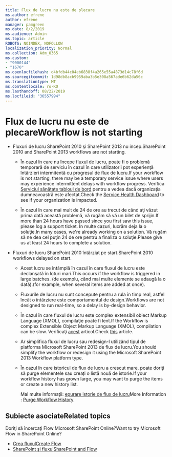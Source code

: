```yaml
---
title: Flux de lucru nu este de plecare
ms.author: efrene
author: efrene
manager: pamgreen
ms.date: 8/2/2019
ms.audience: Admin
ms.topic: article
ROBOTS: NOINDEX, NOFOLLOW
localization_priority: Normal
ms.collection: Adm_O365
ms.custom:
- "9000144"
- "1670"
ms.openlocfilehash: d4bfdb44c04eb6838f4a265e55a4873d14c78f6d
ms.sourcegitcommit: 1d98db8acb9959aba3b5e308a567ade6b62da56c
ms.translationtype: MT
ms.contentlocale: ro-RO
ms.lasthandoff: 08/22/2019
ms.locfileid: "36557994"
---
```

# <a name="workflow-is-not-starting"></a><span data-ttu-id="46cd7-102">Flux de lucru nu este de plecare</span><span class="sxs-lookup"><span data-stu-id="46cd7-102">Workflow is not starting</span></span>

- <span data-ttu-id="46cd7-103">Fluxuri de lucru SharePoint 2010 şi SharePoint 2013 nu incep.</span><span class="sxs-lookup"><span data-stu-id="46cd7-103">SharePoint 2010 and SharePoint 2013 workflows are not starting.</span></span>

    - <span data-ttu-id="46cd7-104">În cazul în care nu începe fluxul de lucru, poate fi o problemă temporară de serviciu în cazul în care utilizatorii pot experienţă întârzieri intermitentă cu progresul de flux de lucru.</span><span class="sxs-lookup"><span data-stu-id="46cd7-104">If your workflow is not starting, there may be a temporary service issue where users may experience intermittent delays with workflow progress.</span></span> <span data-ttu-id="46cd7-105">Verifica [Serviciul sănătate tabloul de bord](https:/admin.microsoft.com/AdminPortal/Home#/servicehealth) pentru a vedea dacă organizaţia dumneavoastră este afectat.</span><span class="sxs-lookup"><span data-stu-id="46cd7-105">Check the [Service Health Dashboard](https:/admin.microsoft.com/AdminPortal/Home#/servicehealth) to see if your organization is impacted.</span></span>

    - <span data-ttu-id="46cd7-106">În cazul în care mai mult de 24 de ore au trecut de când aţi văzut prima dată această problemă, vă rugăm să vă un bilet de sprijin.</span><span class="sxs-lookup"><span data-stu-id="46cd7-106">If more than 24 hours have passed since you first saw this issue, please log a support ticket.</span></span> <span data-ttu-id="46cd7-107">În multe cazuri, lucrăm deja la o soluţie.</span><span class="sxs-lookup"><span data-stu-id="46cd7-107">In many cases, we're already working on a solution.</span></span> <span data-ttu-id="46cd7-108">Vă rugăm să ne dea cel puţin 24 de ore pentru a finaliza o soluţie.</span><span class="sxs-lookup"><span data-stu-id="46cd7-108">Please give us at least 24 hours to complete a solution.</span></span>

- <span data-ttu-id="46cd7-109">Fluxuri de lucru SharePoint 2010 întârziat pe start.</span><span class="sxs-lookup"><span data-stu-id="46cd7-109">SharePoint 2010 workflows delayed on start.</span></span>

    - <span data-ttu-id="46cd7-110">Acest lucru se întâmplă în cazul în care fluxul de lucru este declanşată în loturi mari.</span><span class="sxs-lookup"><span data-stu-id="46cd7-110">This occurs if the workflow is triggered in large batches.</span></span> <span data-ttu-id="46cd7-111">(de exemplu, când mai multe elemente se adaugă la o dată).</span><span class="sxs-lookup"><span data-stu-id="46cd7-111">(for example, when several items are added at once).</span></span>

    - <span data-ttu-id="46cd7-112">Fluxurile de lucru nu sunt concepute pentru a rula în timp real, astfel încât o întârziere este comportamentul de design.</span><span class="sxs-lookup"><span data-stu-id="46cd7-112">Workflows are not designed to run real-time, so a delay is by-design behavior.</span></span>

   -  <span data-ttu-id="46cd7-113">În cazul în care fluxul de lucru este complex extensibil obiect Markup Language (XMOL), compilaţie poate fi lent.</span><span class="sxs-lookup"><span data-stu-id="46cd7-113">If the Workflow is complex Extensible Object Markup Language (XMOL), compilation can be slow.</span></span> <span data-ttu-id="46cd7-114">Verificaţi [acest](https://support.microsoft.com/en-us/kb/3043697) articol.</span><span class="sxs-lookup"><span data-stu-id="46cd7-114">Check [this](https://support.microsoft.com/en-us/kb/3043697) article.</span></span>

    - <span data-ttu-id="46cd7-115">Ar simplifica fluxul de lucru sau redesign-l utilizând tipul de platforma Microsoft SharePoint 2013 de flux de lucru.</span><span class="sxs-lookup"><span data-stu-id="46cd7-115">You should simplify the workflow or redesign it using the Microsoft SharePoint 2013 Workflow platform type.</span></span>

    - <span data-ttu-id="46cd7-116">În cazul în care istoricul de flux de lucru a crescut mare, poate doriţi să purge elementele sau creați o listă nouă de istorie.</span><span class="sxs-lookup"><span data-stu-id="46cd7-116">If your workflow history has grown large, you may want to purge the items or create a new history list.</span></span>

        <span data-ttu-id="46cd7-117">Mai multe informaţii: [epurare istorie de flux de lucru](https://blogs.technet.microsoft.com/marj/2015/08/07/sharepoint-2010-workflows-best-practice-purge-workflow-history-list-items/)</span><span class="sxs-lookup"><span data-stu-id="46cd7-117">More Information : [Purge Workflow History](https://blogs.technet.microsoft.com/marj/2015/08/07/sharepoint-2010-workflows-best-practice-purge-workflow-history-list-items/)</span></span>


## <a name="related-topics"></a><span data-ttu-id="46cd7-118">Subiecte asociate</span><span class="sxs-lookup"><span data-stu-id="46cd7-118">Related topics</span></span>
<span data-ttu-id="46cd7-119">Doriţi să încercaţi Flow Microsoft SharePoint Online?</span><span class="sxs-lookup"><span data-stu-id="46cd7-119">Want to try Microsoft Flow in SharePoint Online?</span></span>
- [<span data-ttu-id="46cd7-120">Crea fluxul</span><span class="sxs-lookup"><span data-stu-id="46cd7-120">Create Flow</span></span>](https://support.office.com/article/Create-a-flow-for-a-list-or-library-in-SharePoint-Online-or-OneDrive-for-Business-a9c3e03b-0654-46af-a254-20252e580d01) 
- [<span data-ttu-id="46cd7-121">SharePoint şi fluxul</span><span class="sxs-lookup"><span data-stu-id="46cd7-121">SharePoint and Flow</span></span>](https://flow.microsoft.com/blog/sharepoint-and-flow/) 


